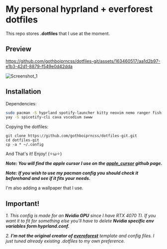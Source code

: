 # **My personal hyprland + everforest dotfiles**
This repo stores **.dotfiles** that I use at the moment. 






## Preview

https://github.com/gothboiprncss/dotfiles-git/assets/163460517/aa1d2b97-e1b3-42d1-8879-f549e0d42dda

![Screenshot_1](https://i.imgur.com/8P3FqPo.png)

## Installation

Dependencies:

```bash
sudo pacman -S hyprland spotify-launcher kitty neovim nemo ranger fish wofi waybar mvp neofetch swaylock sddm
yay -S spicetify-cli cava vscodium swww
```
Copying the dotfiles:
```
git clone https://github.com/gothboiprncss/dotfiles-git.git
cd dotfiles-git
cp -a * ~/.config
```
And That's it! Enjoy! (✧ω✧)

*__Note: You will find the apple cursor I use on the [apple_cursor](https://github.com/ful1e5/apple_cursor) github page.__*

*__Note: If you wish to use my pacman config you should check it beforehand and see if it fits your needs.__*

I'm also adding a wallpaper that I use.
    
## Important!

_1. This config is made for an **Nvidia GPU** since I have RTX 4070 TI. If you want it to fit for something else you'll have to delete **Nvidia specific env variables form hyprland.conf.**_

_2. **I'm not the original creator of [everoforest](https://github.com/3rfaan/arch-everforest)** template and config files. I just tuned already existing .dotfiles to my own preference._

